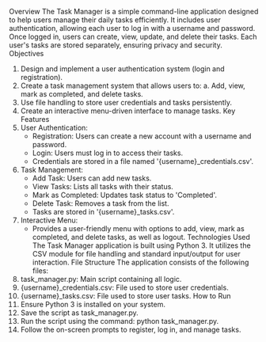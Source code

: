Overview
The Task Manager is a simple command-line application designed to help users manage their daily tasks efficiently. It includes user authentication, allowing each user to log in with a username and password. Once logged in, users can create, view, update, and delete their tasks. Each user's tasks are stored separately, ensuring privacy and security.
Objectives
1. Design and implement a user authentication system (login and registration).
2. Create a task management system that allows users to:
   a. Add, view, mark as completed, and delete tasks.
3. Use file handling to store user credentials and tasks persistently.
4. Create an interactive menu-driven interface to manage tasks.
Key Features
1. User Authentication:
   - Registration: Users can create a new account with a username and password.
   - Login: Users must log in to access their tasks.
   - Credentials are stored in a file named '{username}_credentials.csv'.
2. Task Management:
   - Add Task: Users can add new tasks.
   - View Tasks: Lists all tasks with their status.
   - Mark as Completed: Updates task status to 'Completed'.
   - Delete Task: Removes a task from the list.
   - Tasks are stored in '{username}_tasks.csv'.
3. Interactive Menu:
   - Provides a user-friendly menu with options to add, view, mark as completed, and delete tasks, as well as logout.
Technologies Used
The Task Manager application is built using Python 3. It utilizes the CSV module for file handling and standard input/output for user interaction.
File Structure
The application consists of the following files:
1. task_manager.py: Main script containing all logic.
2. {username}_credentials.csv: File used to store user credentials.
3. {username}_tasks.csv: File used to store user tasks.
How to Run
1. Ensure Python 3 is installed on your system.
2. Save the script as task_manager.py.
3. Run the script using the command: python task_manager.py.
4. Follow the on-screen prompts to register, log in, and manage tasks.
